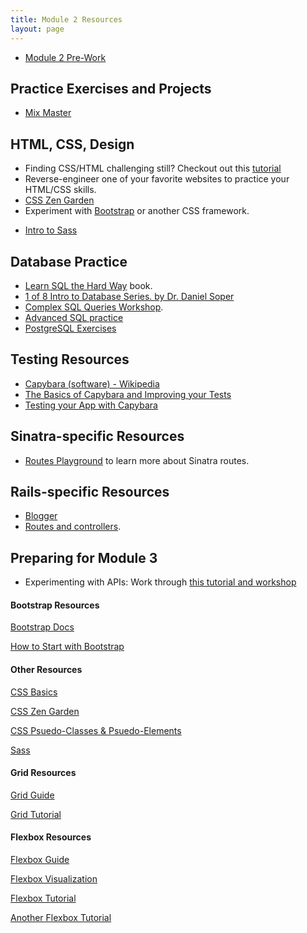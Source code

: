 ```yaml
---
title: Module 2 Resources
layout: page
---
```


* [Module 2 Pre-Work](../intermission_work/index.md)


## Practice Exercises and Projects


* [Mix Master](../projects/mix_master/1_getting_started.markdown)



## HTML, CSS, Design

- Finding CSS/HTML challenging still? Checkout out this [tutorial](https://github.com/turingschool-examples/introductory-static-site)
- Reverse-engineer one of your favorite websites to practice your HTML/CSS skills.
- [CSS Zen Garden](http://www.csszengarden.com/)
- Experiment with [Bootstrap](http://getbootstrap.com/) or another CSS framework.
* [Intro to Sass](../lessons/intro_to_sass)


## Database Practice

- [Learn SQL the Hard Way](http://sql.learncodethehardway.org/book/) book.
- [1 of 8 Intro to Database Series. by Dr. Daniel Soper](https://www.youtube.com/watch?v=4Z9KEBexzcM)
- [Complex SQL Queries Workshop](http://backend.turing.io/module2/misc/complex_queries).
- [Advanced SQL practice](https://github.com/turingschool/lesson_plans/blob/master/ruby_03-professional_rails_applications/intermediate_sql.md)
- [PostgreSQL Exercises](https://pgexercises.com/questions/basic/)


## Testing Resources

- [Capybara (software) - Wikipedia](https://en.wikipedia.org/wiki/Capybara_(software))
- [The Basics of Capybara and Improving your Tests](https://www.sitepoint.com/basics-capybara-improving-tests/)
- [Testing your App with Capybara](https://github.com/teamcapybara/capybara)


## Sinatra-specific Resources

- [Routes Playground](https://github.com/turingschool/routing_playground) to learn more about Sinatra routes.


## Rails-specific Resources

- [Blogger](http://backend.turing.io/module2/misc/blogger)
- [Routes and controllers](https://github.com/turingschool/challenges/blob/master/routes_controllers_rails.markdown).


## Preparing for Module 3

- Experimenting with APIs: Work through [this tutorial and workshop](http://backend.turing.io/module2/misc/exploring_apis_workshop)


#### Bootstrap Resources

[Bootstrap Docs](https://getbootstrap.com/)

[How to Start with Bootstrap](https://www.taniarascia.com/what-is-bootstrap-and-how-do-i-use-it/)


#### Other Resources
[CSS Basics](https://thecssworkshop.com/css-basics)

[CSS Zen Garden](http://www.csszengarden.com/)

[CSS Psuedo-Classes & Psuedo-Elements](http://www.growingwiththeweb.com/2012/08/pseudo-classes-vs-pseudo-elements.html)

[Sass](https://sass-lang.com/guide)


#### Grid Resources

[Grid Guide](https://css-tricks.com/snippets/css/complete-guide-grid/)

[Grid Tutorial](https://cssgridgarden.com/)


#### Flexbox Resources

[Flexbox Guide](https://css-tricks.com/snippets/css/a-guide-to-flexbox/)

[Flexbox Visualization](https://medium.freecodecamp.org/an-animated-guide-to-flexbox-d280cf6afc35)

[Flexbox Tutorial](https://mastery.games/p/flexbox-zombies)

[Another Flexbox Tutorial](https://flexboxfroggy.com/)
